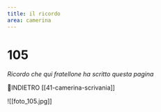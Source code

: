 ```yaml
---
title: il ricordo
area: camerina
---
```

# 105
_Ricordo che qui fratellone ha scritto questa pagina_

👀INDIETRO [[41-camerina-scrivania]]

![[foto_105.jpg]]